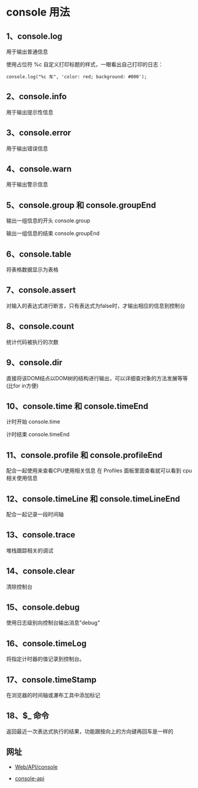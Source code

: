 # console 用法

## 1、console.log
    
用于输出普通信息

使用占位符 %c 自定义打印标题的样式，一眼看出自己打印的日志：
    
    console.log("%c 车", 'color: red; background: #000');

## 2、console.info

用于输出提示性信息

## 3、console.error
    
用于输出错误信息

## 4、console.warn

用于输出警示信息

## 5、console.group 和 console.groupEnd

输出一组信息的开头
    console.group

输出一组信息的结束
    console.groupEnd

## 6、console.table

将表格数据显示为表格

## 7、console.assert

对输入的表达式进行断言，只有表达式为false时，才输出相应的信息到控制台

## 8、console.count
    
统计代码被执行的次数

## 9、console.dir

直接将该DOM结点以DOM树的结构进行输出，可以详细查对象的方法发展等等(比for in方便) 

## 10、console.time 和 console.timeEnd

计时开始
    console.time

计时结束
    console.timeEnd 

## 11、console.profile 和 console.profileEnd

配合一起使用来查看CPU使用相关信息
在 Profiles 面板里面查看就可以看到 cpu 相关使用信息

## 12、console.timeLine 和 console.timeLineEnd

配合一起记录一段时间轴

## 13、console.trace

堆栈跟踪相关的调试

## 14、console.clear

清除控制台

## 15、console.debug

使用日志级别向控制台输出消息"debug"

## 16、console.timeLog

将指定计时器的值记录到控制台。

## 17、console.timeStamp

在浏览器的时间轴或瀑布工具中添加标记

## 18、$_ 命令

返回最近一次表达式执行的结果，功能跟按向上的方向键再回车是一样的

## 网址
    
* [Web/API/console](https://developer.mozilla.org/en-US/docs/Web/API/console)

* [console-api](https://developer.chrome.com/devtools/docs/console-api)
